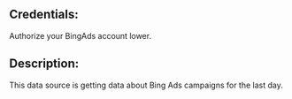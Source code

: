 ## Credentials:
Authorize your BingAds account lower.

## Description:
This data source is getting data about Bing Ads campaigns for the last day.